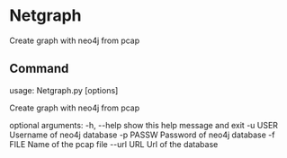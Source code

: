 # Netgraph
Create graph with neo4j from pcap

## Command

usage: Netgraph.py [options]

Create graph with neo4j from pcap

optional arguments:
    -h, --help  show this help message and exit
    -u USER     Username of neo4j database
    -p PASSW    Password of neo4j database
    -f FILE     Name of the pcap file
    --url URL   Url of the database
